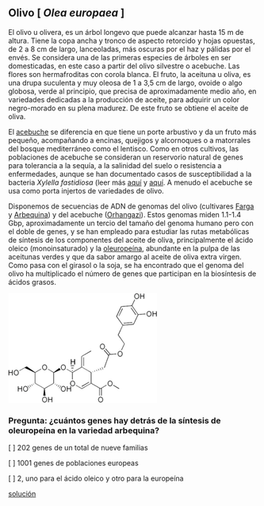 
## Olivo [ *Olea europaea* ]

El olivo u olivera, es un árbol longevo que puede alcanzar hasta 15 m de altura. Tiene la copa ancha y tronco de aspecto retorcido y hojas opuestas, de 2 a 8 cm de largo, lanceoladas, más oscuras por el haz y pálidas por el envés. Se considera una de las primeras especies de árboles en ser domesticadas, en este caso a partir del olivo silvestre o acebuche. Las flores son hermafroditas con corola blanca. El fruto, la aceituna u oliva, es una drupa suculenta y muy oleosa de 1 a 3,5 cm de largo, ovoide o algo globosa, verde al principio, que precisa de aproximadamente medio año, en variedades dedicadas a la producción de aceite, para adquirir un color negro-morado en su plena madurez. De este fruto se obtiene el aceite de oliva.

El [acebuche](https://www.arbolapp.es/especies/ficha/olea-europaea) se diferencia en que tiene un porte arbustivo y da un fruto más pequeño, acompañando a encinas, quejigos y alcornoques o a matorrales del bosque mediterráneo como el lentisco. Como en otros cultivos, las poblaciones de acebuche se consideran un reservorio natural de genes para tolerancia a la sequía, a la salinidad del suelo o resistencia a enfermedades, aunque se han documentado casos de susceptibilidad a la bacteria *Xylella fastidiosa* (leer más [aquí](https://www.larioja.org/agricultura/es/agricultura/xylella-fastidiosa/xylella-fastidiosa-sintomas-medios-lucha) y [aquí](https://www.mapa.gob.es/es/agricultura/temas/sanidad-vegetal/posterxylellabaleares_tcm30-381111.pdf). A menudo el acebuche se usa como porta injertos de variedades de olivo.

Disponemos de secuencias de ADN de genomas del olivo (cultivares [Farga](https://www.ncbi.nlm.nih.gov/pmc/articles/PMC4922053) y
[Arbequina](https://www.ncbi.nlm.nih.gov/pmc/articles/PMC8012569)) y del acebuche ([Orhangazi](https://doi.org/10.1073/pnas.1708621114)).
Estos genomas miden 1.1-1.4 Gbp, aproximadamente un tercio del tamaño del genoma humano pero con el doble de genes, 
y se han empleado para estudiar las rutas metabólicas de síntesis de los componentes del aceite de oliva,
principalmente el ácido oleico (monoinsaturado) y la [oleuropeína](https://es.wikipedia.org/wiki/Oleurope%C3%ADna),
abundante en la pulpa de las aceitunas verdes y que da sabor amargo al aceite de oliva extra virgen.
Como pasa con el girasol o la soja, se ha encontrado que el genoma del olivo ha multiplicado el
número de genes que participan en la biosíntesis de ácidos grasos.

![](./pics/oleuropeina.png)


### Pregunta: ¿cuántos genes hay detrás de la síntesis de oleuropeína en la variedad arbequina?

 [ ] 202 genes de un total de nueve familias 

 [ ] 1001 genes de poblaciones europeas

 [ ] 2, uno para el ácido oleico y otro para la europeína


[solución](./Olea_europaea_solucion.md)
